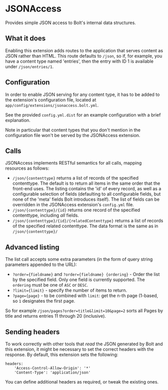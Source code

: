 JSONAccess
==========

Provides simple JSON access to Bolt's internal data structures.

What it does
------------

Enabling this extension adds routes to the application that serves content as
JSON rather than HTML. This route defaults to `/json`, so if, for example, you
have a content type named 'entries', then the entry with ID 1 is available
under `/json/entries/1`.

Configuration
-------------

In order to enable JSON serving for any content type, it has to be added to the
extension's configuration file, located at `app/config/extensions/jsonaccess.bolt.yml`.

See the provided `config.yml.dist` for an example configuration with a brief
explanation.

Note in particular that content types that you don't mention in the
configuration file won't be served by the JSONAccess extension.

Calls
-----

JSONAccess implements RESTful semantics for all calls, mapping resources as
follows:

- `/json/{contenttype}` returns a list of records of the specified contenttype.
  The default is to return all items in the same order that the front-end uses.
  The listing contains the 'id' of every record, as well as a configurable
  selection of fields (defaulting to all configurable fields, but none of the
  'meta' fields Bolt introduces itself). The list of fields can be overridden in
  the JSONAccess extension's `config.yml` file.
- `/json/{contenttype}/{id}` returns one record of the specified contenttype,
  including *all* fields.
- `/json/{contenttype}/{id}/{relatedContenttype}` returns a list of records of
  the specified related contenttype. The data format is the same as in
  `/json/{contenttype}/`

Advanced listing
----------------

The list call accepts some extra parameters (in the form of query string
parameters appended to the URL):

- `?order={fieldname}` and `?order={fieldname} {ordering}` - Order the list by
  the specified field. Only one field is currently supported. The `ordering`
  must be one of `ASC` or `DESC`.
- `?limit={limit}` - specify the number of items to return.
- `?page={page}` - to be combined with `limit`: get the n-th page (1-based, so
  `1` designates the first page.

So for example `/json/pages?order=title&limit=10&page=2` sorts all Pages by
title and returns entries 11 through 20 (inclusive).

Sending headers
---------------

To work correctly with other tools that _read_ the JSON generated by Bolt and
this extension, it might be necessary to set the correct headers with the
response. By default, this extension sets the following:

```YML
headers:
    'Access-Control-Allow-Origin': '*'
    'Content-Type': 'application/json'
```

You can define additional headers as required, or tweak the existing ones.
